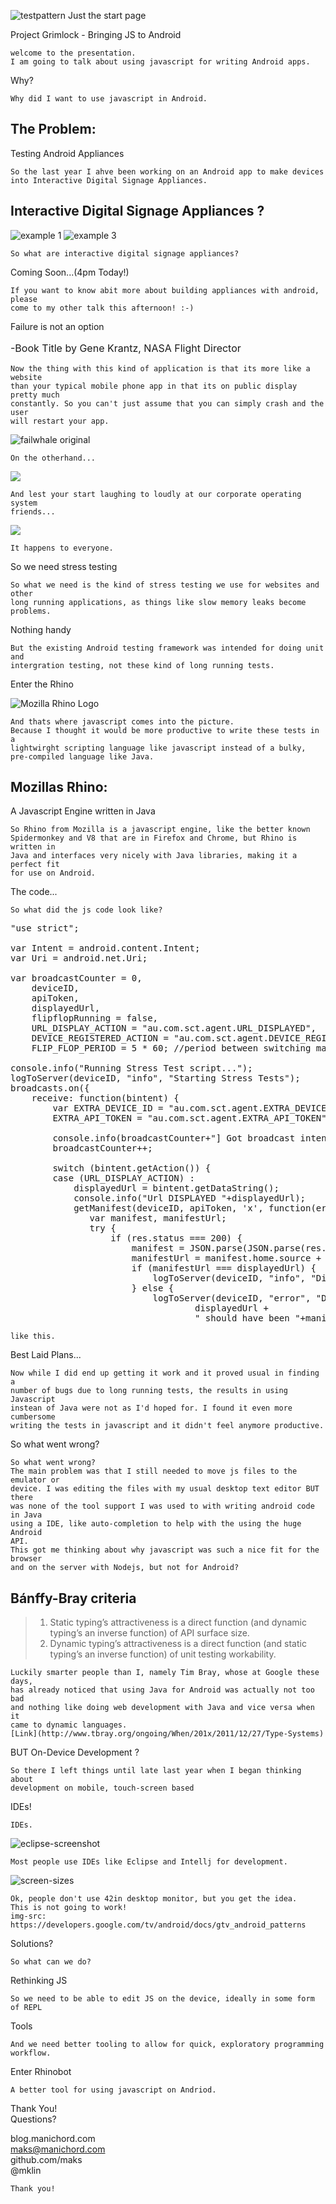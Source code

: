 ![testpattern](tv-test-pattern-800.png)
    Just the start page

Project Grimlock  - Bringing JS to Android

    welcome to the presentation. 
    I am going to talk about using javascript for writing Android apps.
    
Why?

    Why did I want to use javascript in Android.
    
The Problem:
----
Testing Android Appliances

    So the last year I ahve been working on an Android app to make devices
    into Interactive Digital Signage Appliances.


Interactive Digital Signage Appliances ?
----
![example 1](interactive-signage-A1.jpg)
![example 3](interactive-signage-C1.jpg)

    So what are interactive digital signage appliances?

Coming Soon...(4pm Today!)

    If you want to know abit more about building appliances with android, please
    come to my other talk this afternoon! :-)

Failure is not an option  

<p style="font-size: medium;">-Book Title by Gene Krantz, NASA Flight Director</p>
    
    Now the thing with this kind of application is that its more like a website
    than your typical mobile phone app in that its on public display pretty much
    constantly. So you can't just assume that you can simply crash and the user
    will restart your app.
   

![failwhale original](failwhale-1.jpg)

    On the otherhand...

![](failwhale-A.jpg)

    And lest your start laughing to loudly at our corporate operating system
    friends...

![](failwhale-B.jpg)

    It happens to everyone.

So we need stress testing

    So what we need is the kind of stress testing we use for websites and other
    long running applications, as things like slow memory leaks become problems.

Nothing handy

    But the existing Android testing framework was intended for doing unit and
    intergration testing, not these kind of long running tests.

Enter the Rhino

![Mozilla Rhino Logo](MozRhino.jpg)

    And thats where javascript comes into the picture.  
    Because I thought it would be more productive to write these tests in a 
    lightwirght scripting language like javascript instead of a bulky, 
    pre-compiled language like Java.
    
Mozillas Rhino:
---
A Javascript Engine written in Java

    So Rhino from Mozilla is a javascript engine, like the better known 
    Spidermonkey and V8 that are in Firefox and Chrome, but Rhino is written in
    Java and interfaces very nicely with Java libraries, making it a perfect fit
    for use on Android.

The code...

    So what did the js code look like?
    
<pre>
"use strict";

var Intent = android.content.Intent;
var Uri = android.net.Uri;

var broadcastCounter = 0,
    deviceID,
    apiToken,
    displayedUrl,
    flipflopRunning = false,
    URL_DISPLAY_ACTION = "au.com.sct.agent.URL_DISPLAYED",
    DEVICE_REGISTERED_ACTION = "au.com.sct.agent.DEVICE_REGISTERED",
    FLIP_FLOP_PERIOD = 5 * 60; //period between switching manifest

console.info("Running Stress Test script...");
logToServer(deviceID, "info", "Starting Stress Tests");
broadcasts.on({
    receive: function(bintent) {
        var EXTRA_DEVICE_ID = "au.com.sct.agent.EXTRA_DEVICE_ID",
        EXTRA_API_TOKEN = "au.com.sct.agent.EXTRA_API_TOKEN";
        
        console.info(broadcastCounter+"] Got broadcast intent: "+bintent);
        broadcastCounter++;        
        
        switch (bintent.getAction()) {
        case (URL_DISPLAY_ACTION) :
            displayedUrl = bintent.getDataString();
            console.info("Url DISPLAYED "+displayedUrl);
            getManifest(deviceID, apiToken, 'x', function(err, res) {
               var manifest, manifestUrl;
               try {
                   if (res.status === 200) {
                       manifest = JSON.parse(JSON.parse(res.text).body);
                       manifestUrl = manifest.home.source + "/" +manifest.home.start;
                       if (manifestUrl === displayedUrl) {
                           logToServer(deviceID, "info", "Displaying CORRECT Url "+displayedUrl);
                       } else {
                           logToServer(deviceID, "error", "Displaying INCORRECT Url "+ 
                                   displayedUrl + 
                                   " should have been "+manifestUrl);
</pre>

    like this.

Best Laid Plans...

    Now while I did end up getting it work and it proved usual in finding a 
    number of bugs due to long running tests, the results in using Javascript
    instean of Java were not as I'd hoped for. I found it even more cumbersome
    writing the tests in javascript and it didn't feel anymore productive.
    
So what went wrong?

    So what went wrong?
    The main problem was that I still needed to move js files to the emulator or
    device. I was editing the files with my usual desktop text editor BUT there 
    was none of the tool support I was used to with writing android code in Java 
    using a IDE, like auto-completion to help with the using the huge Android 
    API.
    This got me thinking about why javascript was such a nice fit for the browser
    and on the server with Nodejs, but not for Android?
    
Bánffy-Bray criteria
----
> 1. Static typing’s attractiveness is a direct function 
>    (and dynamic typing’s an inverse function) of API surface size.
> 2. Dynamic typing’s attractiveness is a direct function 
>    (and static typing’s an inverse function) of unit testing workability.

    Luckily smarter people than I, namely Tim Bray, whose at Google these days,
    has already noticed that using Java for Android was actually not too bad
    and nothing like doing web development with Java and vice versa when it 
    came to dynamic languages.
    [Link](http://www.tbray.org/ongoing/When/201x/2011/12/27/Type-Systems)

BUT On-Device Development ?

    So there I left things until late last year when I began thinking about 
    development on mobile, touch-screen based

IDEs!

    IDEs.

![eclipse-screenshot](eclipse-example-1.png)

    Most people use IDEs like Eclipse and Intellj for development. 

![screen-sizes](screen-sizes.png)

    Ok, people don't use 42in desktop monitor, but you get the idea.
    This is not going to work!
    img-src: https://developers.google.com/tv/android/docs/gtv_android_patterns

Solutions?

    So what can we do?
    
Rethinking JS

    So we need to be able to edit JS on the device, ideally in some form of REPL
    
Tools

    And we need better tooling to allow for quick, exploratory programming
    workflow.

Enter Rhinobot

    A better tool for using javascript on Andriod.


Thank You!  
Questions?  

blog.manichord.com  
maks@manichord.com  
github.com/maks  
@mklin

    Thank you!
    